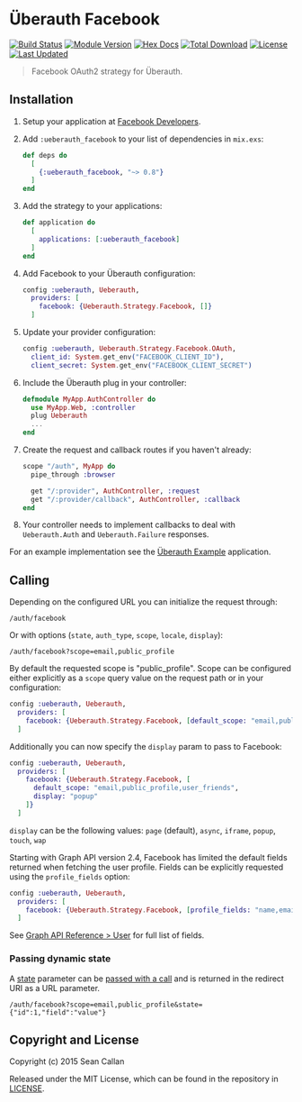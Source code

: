 # Überauth Facebook

[![Build Status](https://travis-ci.org/ueberauth/ueberauth_facebook.svg?branch=master)](https://travis-ci.org/ueberauth/ueberauth_facebook)
[![Module Version](https://img.shields.io/hexpm/v/ueberauth_facebook.svg)](https://hex.pm/packages/ueberauth_facebook)
[![Hex Docs](https://img.shields.io/badge/hex-docs-lightgreen.svg)](https://hexdocs.pm/ueberauth_facebook/)
[![Total Download](https://img.shields.io/hexpm/dt/ueberauth_facebook.svg)](https://hex.pm/packages/ueberauth_facebook)
[![License](https://img.shields.io/hexpm/l/ueberauth_facebook.svg)](https://github.com/ueberauth/ueberauth_facebook/blob/master/LICENSE)
[![Last Updated](https://img.shields.io/github/last-commit/ueberauth/ueberauth_facebook.svg)](https://github.com/ueberauth/ueberauth_facebook/commits/master)

> Facebook OAuth2 strategy for Überauth.

## Installation

1. Setup your application at [Facebook Developers](https://developers.facebook.com).

1. Add `:ueberauth_facebook` to your list of dependencies in `mix.exs`:

    ```elixir
    def deps do
      [
        {:ueberauth_facebook, "~> 0.8"}
      ]
    end
    ```

1. Add the strategy to your applications:

    ```elixir
    def application do
      [
        applications: [:ueberauth_facebook]
      ]
    end
    ```

1. Add Facebook to your Überauth configuration:

   ```elixir
   config :ueberauth, Ueberauth,
     providers: [
       facebook: {Ueberauth.Strategy.Facebook, []}
     ]
   ```

1. Update your provider configuration:

   ```elixir
   config :ueberauth, Ueberauth.Strategy.Facebook.OAuth,
     client_id: System.get_env("FACEBOOK_CLIENT_ID"),
     client_secret: System.get_env("FACEBOOK_CLIENT_SECRET")
   ```

1. Include the Überauth plug in your controller:

   ```elixir
   defmodule MyApp.AuthController do
     use MyApp.Web, :controller
     plug Ueberauth
     ...
   end
   ```

1. Create the request and callback routes if you haven't already:

   ```elixir
   scope "/auth", MyApp do
     pipe_through :browser

     get "/:provider", AuthController, :request
     get "/:provider/callback", AuthController, :callback
   end
   ```

1. Your controller needs to implement callbacks to deal with `Ueberauth.Auth` and `Ueberauth.Failure` responses.

For an example implementation see the [Überauth Example](https://github.com/ueberauth/ueberauth_example) application.

## Calling

Depending on the configured URL you can initialize the request through:

    /auth/facebook

Or with options (`state`, `auth_type`, `scope`, `locale`, `display`):

    /auth/facebook?scope=email,public_profile

By default the requested scope is "public_profile". Scope can be configured either explicitly as a `scope` query value on the request path or in your configuration:

```elixir
config :ueberauth, Ueberauth,
  providers: [
    facebook: {Ueberauth.Strategy.Facebook, [default_scope: "email,public_profile,user_friends"]}
  ]
```

Additionally you can now specify the `display` param to pass to Facebook:

```elixir
config :ueberauth, Ueberauth,
  providers: [
    facebook: {Ueberauth.Strategy.Facebook, [
      default_scope: "email,public_profile,user_friends",
      display: "popup"
    ]}
  ]
```

`display` can be the following values: `page` (default), `async`, `iframe`, `popup`, `touch`, `wap`

Starting with Graph API version 2.4, Facebook has limited the default fields returned when fetching the user profile.
Fields can be explicitly requested using the `profile_fields` option:

```elixir
config :ueberauth, Ueberauth,
  providers: [
    facebook: {Ueberauth.Strategy.Facebook, [profile_fields: "name,email,first_name,last_name"]}
  ]
```

See [Graph API Reference > User](https://developers.facebook.com/docs/graph-api/reference/user) for full list of fields.

### Passing dynamic state

A [state](https://developers.facebook.com/docs/facebook-login/security/#stateparam) parameter can be [passed with a call](https://developers.facebook.com/docs/facebook-login/manually-build-a-login-flow#login) and is returned in the redirect URI as a URL parameter.

    /auth/facebook?scope=email,public_profile&state={"id":1,"field":"value"}

## Copyright and License

Copyright (c) 2015 Sean Callan

Released under the MIT License, which can be found in the repository in [LICENSE](./LICENSE).
